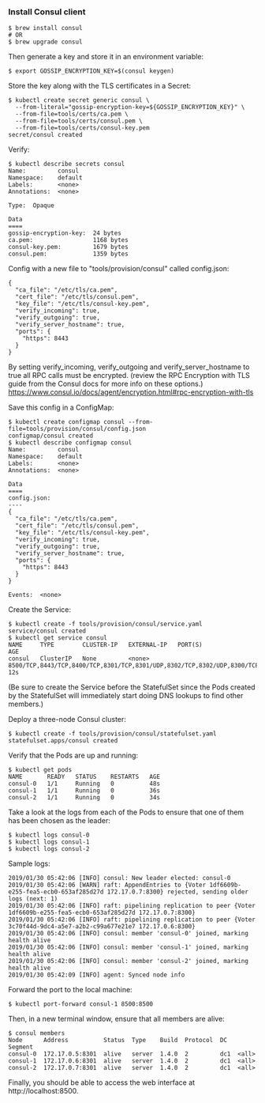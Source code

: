 ### Install Consul client

```
$ brew install consul
# OR
$ brew upgrade consul
```

Then generate a key and store it in an environment variable:
```
$ export GOSSIP_ENCRYPTION_KEY=$(consul keygen)
```

Store the key along with the TLS certificates in a Secret:
```
$ kubectl create secret generic consul \
  --from-literal="gossip-encryption-key=${GOSSIP_ENCRYPTION_KEY}" \
  --from-file=tools/certs/ca.pem \
  --from-file=tools/certs/consul.pem \
  --from-file=tools/certs/consul-key.pem
secret/consul created
```
Verify:
```
$ kubectl describe secrets consul
Name:         consul
Namespace:    default
Labels:       <none>
Annotations:  <none>

Type:  Opaque

Data
====
gossip-encryption-key:  24 bytes
ca.pem:                 1168 bytes
consul-key.pem:         1679 bytes
consul.pem:             1359 bytes
```

Config with a new file to "tools/provision/consul" called config.json:
```
{
  "ca_file": "/etc/tls/ca.pem",
  "cert_file": "/etc/tls/consul.pem",
  "key_file": "/etc/tls/consul-key.pem",
  "verify_incoming": true,
  "verify_outgoing": true,
  "verify_server_hostname": true,
  "ports": {
    "https": 8443
  }
}
```
By setting verify_incoming, verify_outgoing and verify_server_hostname to true all RPC calls must be encrypted. (review the RPC Encryption with TLS guide from the Consul docs for more info on these options.)
https://www.consul.io/docs/agent/encryption.html#rpc-encryption-with-tls

Save this config in a ConfigMap:
```
$ kubectl create configmap consul --from-file=tools/provision/consul/config.json
configmap/consul created
$ kubectl describe configmap consul
Name:         consul
Namespace:    default
Labels:       <none>
Annotations:  <none>

Data
====
config.json:
----
{
  "ca_file": "/etc/tls/ca.pem",
  "cert_file": "/etc/tls/consul.pem",
  "key_file": "/etc/tls/consul-key.pem",
  "verify_incoming": true,
  "verify_outgoing": true,
  "verify_server_hostname": true,
  "ports": {
    "https": 8443
  }
}

Events:  <none>

```
Create the Service:
```
$ kubectl create -f tools/provision/consul/service.yaml
service/consul created
$ kubectl get service consul
NAME     TYPE        CLUSTER-IP   EXTERNAL-IP   PORT(S)                                                                            AGE
consul   ClusterIP   None         <none>        8500/TCP,8443/TCP,8400/TCP,8301/TCP,8301/UDP,8302/TCP,8302/UDP,8300/TCP,8600/TCP   12s
```
(Be sure to create the Service before the StatefulSet since the Pods created by the StatefulSet will immediately start doing DNS lookups to find other members.)

Deploy a three-node Consul cluster:
```
$ kubectl create -f tools/provision/consul/statefulset.yaml
statefulset.apps/consul created
```

Verify that the Pods are up and running:
```
$ kubectl get pods
NAME       READY   STATUS    RESTARTS   AGE
consul-0   1/1     Running   0          48s
consul-1   1/1     Running   0          36s
consul-2   1/1     Running   0          34s
```

Take a look at the logs from each of the Pods to ensure that one of them has been chosen as the leader:
```
$ kubectl logs consul-0
$ kubectl logs consul-1
$ kubectl logs consul-2
```

Sample logs:
```
2019/01/30 05:42:06 [INFO] consul: New leader elected: consul-0
2019/01/30 05:42:06 [WARN] raft: AppendEntries to {Voter 1df6609b-e255-fea5-ecb0-653af285d27d 172.17.0.7:8300} rejected, sending older logs (next: 1)
2019/01/30 05:42:06 [INFO] raft: pipelining replication to peer {Voter 1df6609b-e255-fea5-ecb0-653af285d27d 172.17.0.7:8300}
2019/01/30 05:42:06 [INFO] raft: pipelining replication to peer {Voter 3c70f44d-9dc4-a5e7-a2b2-c99a677e21e7 172.17.0.6:8300}
2019/01/30 05:42:06 [INFO] consul: member 'consul-0' joined, marking health alive
2019/01/30 05:42:06 [INFO] consul: member 'consul-1' joined, marking health alive
2019/01/30 05:42:06 [INFO] consul: member 'consul-2' joined, marking health alive
2019/01/30 05:42:09 [INFO] agent: Synced node info
```

Forward the port to the local machine:
```
$ kubectl port-forward consul-1 8500:8500
```

Then, in a new terminal window, ensure that all members are alive:
```
$ consul members
Node      Address          Status  Type    Build  Protocol  DC   Segment
consul-0  172.17.0.5:8301  alive   server  1.4.0  2         dc1  <all>
consul-1  172.17.0.6:8301  alive   server  1.4.0  2         dc1  <all>
consul-2  172.17.0.7:8301  alive   server  1.4.0  2         dc1  <all>
```
Finally, you should be able to access the web interface at http://localhost:8500.

